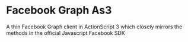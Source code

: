 Facebook Graph As3
==================

A thin Facebook Graph client in ActionScript 3 which closely 
mirrors the methods in the official Javascript Facebook SDK